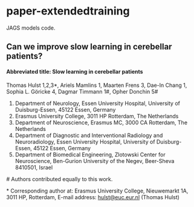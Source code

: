 # paper-extendedtraining

JAGS models code.

## Can we improve slow learning in cerebellar patients?
#### Abbreviated title: Slow learning in cerebellar patients 

Thomas Hulst 1,2,3*, Ariels Mamlins 1, Maarten Frens 3, Dae-In Chang 1, Sophia L. Göricke 4, Dagmar Timmann 1#, Opher Donchin 5#

1. Department of Neurology, Essen University Hospital, University of Duisburg-Essen, 45122 Essen, Germany
2. Erasmus University College, 3011 HP Rotterdam, The Netherlands
3. Department of Neuroscience, Erasmus MC, 3000 CA Rotterdam, The Netherlands
4. Department of Diagnostic and Interventional Radiology and Neuroradiology, Essen University Hospital, University of Duisburg-Essen, 45122 Essen, Germany
5. Department of Biomedical Engineering, Zlotowski Center for Neuroscience, Ben-Gurion University of the Negev, Beer-Sheva 8410501, Israel

\# Authors contributed equally to this work. 

\* Corresponding author at: Erasmus University College, Nieuwemarkt 1A, 3011 HP, Rotterdam, E-mail address: hulst@euc.eur.nl (Thomas Hulst)



